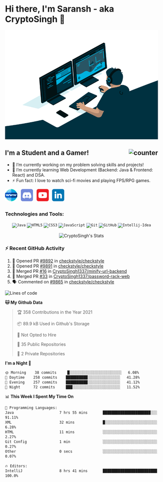 # Hi there, I'm Saransh - aka CryptoSingh 👋

<div align="center">
<img src="https://github.com/CryptoSingh1337/CryptoSingh1337/blob/master/icons/code.gif" height="360px" width="640px" alt="gif"/>
</div>

## I'm a Student and a Gamer!<img src="https://komarev.com/ghpvc/?username=cryptosingh1337" alt="counter" align="right"/>

- 🔭 I’m currently working on my problem solving skills and projects!
- 🌱 I’m currently learning Web Development (Backend: Java & Frontend: React) and DSA.
- ⚡ Fun fact: I love to watch sci-fi movies and playing FPS/RPG games.

<a href="https://cryptosingh1337.github.io/" target="_blank"><img alt="website" height="40px" width="40px" src="./icons/world-wide-web.svg"/></a>&nbsp;&nbsp;
<a href="https://discord.gg/6efHuzv" target="_blank"><img alt="discord" height="40px" width="40px" src="https://raw.githubusercontent.com/edent/SuperTinyIcons/master/images/svg/discord.svg"/></a>&nbsp;&nbsp;
<a href="https://www.youtube.com/cryptosingh" target="_blank"><img alt="youtube" height="40px" width="40px" src="https://raw.githubusercontent.com/edent/SuperTinyIcons/master/images/svg/youtube.svg"/></a>&nbsp;&nbsp;
<a href="https://www.linkedin.com/in/saransh-kumar-2k19/" target="_blank"><img alt="linkedin" height="40px" width="40px" src="https://raw.githubusercontent.com/edent/SuperTinyIcons/master/images/svg/linkedin.svg"/></a>

##

### Technologies and Tools:

<div align="center">
<code><img alt="Java" height="40px" width="40px" src="https://raw.githubusercontent.com/tomchen/stack-icons/master/logos/java.svg" title="Java"/></code>
<code><img alt="HTML5" height="40px" width="40px" src="https://raw.githubusercontent.com/tomchen/stack-icons/master/logos/html-5.svg" title="HTML5"/></code>
<code><img alt="CSS3" height="40px" width="40px" src="https://raw.githubusercontent.com/tomchen/stack-icons/master/logos/css-3.svg" title="CSS3"/></code>
<code><img alt="JavaScript" height="40px" width="40px" src="https://raw.githubusercontent.com/tomchen/stack-icons/master/logos/bootstrap.svg" title="Bootstrap"/></code>
<code><img alt="Git" height="40px" width="40px" src="https://raw.githubusercontent.com/tomchen/stack-icons/master/logos/git-icon.svg" title="Git"/></code>
<code><img alt="GitHub" height="40px" width="40px" src="https://raw.githubusercontent.com/tomchen/stack-icons/master/logos/github-icon.svg" 
title="GitHub"/></code>
<code><img alt="Intellij-Idea" height="40px" width="40px" src="https://raw.githubusercontent.com/tomchen/stack-icons/master/logos/intellij-idea.svg" title="Intellij-IDEA"/></code>
</div>
<br>
<div align="center">
<img  alt="CryptoSingh's Stats" src="https://github-readme-stats-cryptosingh1337.vercel.app/api?username=CryptoSingh1337&show_icons=true&bg_color=FFFFFF&title_color=003140&icon_color=003140&text_color=0486AA" title="Stats"/>
</div>

### ⚡ Recent GitHub Activity

<!--START_SECTION:activity-->

1. 💪 Opened PR [#9892](https://github.com/checkstyle/checkstyle/pull/9892) in [checkstyle/checkstyle](https://github.com/checkstyle/checkstyle)
2. 💪 Opened PR [#9891](https://github.com/checkstyle/checkstyle/pull/9891) in [checkstyle/checkstyle](https://github.com/checkstyle/checkstyle)
3. 🎉 Merged PR [#16](https://github.com/CryptoSingh1337/minify-url-backend/pull/16) in [CryptoSingh1337/minify-url-backend](https://github.com/CryptoSingh1337/minify-url-backend)
4. 🎉 Merged PR [#33](https://github.com/CryptoSingh1337/password-rack-web/pull/33) in [CryptoSingh1337/password-rack-web](https://github.com/CryptoSingh1337/password-rack-web)
5. 🗣 Commented on [#9865](https://github.com/checkstyle/checkstyle/issues/9865) in [checkstyle/checkstyle](https://github.com/checkstyle/checkstyle)
<!--END_SECTION:activity-->

<!--START_SECTION:waka-->
![Lines of code](https://img.shields.io/badge/From%20Hello%20World%20I%27ve%20Written-318946%20lines%20of%20code-blue)

**🐱 My Github Data** 

> 🏆 358 Contributions in the Year 2021
 > 
> 📦 89.9 kB Used in Github's Storage 
 > 
> 🚫 Not Opted to Hire
 > 
> 📜 35 Public Repositories 
 > 
> 🔑 2 Private Repositories  
 > 
**I'm a Night 🦉** 

```text
🌞 Morning    38 commits     █░░░░░░░░░░░░░░░░░░░░░░░░   6.08% 
🌆 Daytime    258 commits    ██████████░░░░░░░░░░░░░░░   41.28% 
🌃 Evening    257 commits    ██████████░░░░░░░░░░░░░░░   41.12% 
🌙 Night      72 commits     ███░░░░░░░░░░░░░░░░░░░░░░   11.52%

```


📊 **This Week I Spent My Time On** 

```text
💬 Programming Languages: 
Java                     7 hrs 55 mins       ██████████████████████░░░   91.11% 
XML                      32 mins             █░░░░░░░░░░░░░░░░░░░░░░░░   6.28% 
HTML                     11 mins             ░░░░░░░░░░░░░░░░░░░░░░░░░   2.27% 
Git Config               1 min               ░░░░░░░░░░░░░░░░░░░░░░░░░   0.27% 
Other                    0 secs              ░░░░░░░░░░░░░░░░░░░░░░░░░   0.07%

🔥 Editors: 
IntelliJ                 8 hrs 41 mins       █████████████████████████   100.0%

```


<!--END_SECTION:waka-->
